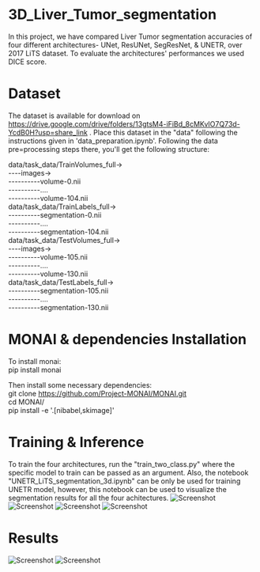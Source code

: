 # 3D_Liver_Tumor_segmentation
In this project, we have compared Liver Tumor segmentation accuracies of four different architectures- UNet, ResUNet, SegResNet, & UNETR, over 2017 LiTS dataset. To evaluate the architectures' performances we used DICE score. 

# Dataset
The dataset is available for download on https://drive.google.com/drive/folders/13gtsM4-iFiBd_8cMKvIO7Q73d-YcdB0H?usp=share_link . Place this dataset in the "data" following the instructions given in 'data_preparation.ipynb'. Following the data pre=processing steps there, you'll get the following structure:

data/task_data/TrainVolumes_full-><br>
----images-><br>
----------volume-0.nii<br>
----------....<br>
----------volume-104.nii<br>
data/task_data/TrainLabels_full-><br>
----------segmentation-0.nii<br>
----------....<br>
----------segmentation-104.nii<br>
data/task_data/TestVolumes_full-><br>
----images-><br>
----------volume-105.nii<br>
----------....<br>
----------volume-130.nii<br>
data/task_data/TestLabels_full-><br>
----------segmentation-105.nii<br>
----------....<br>
----------segmentation-130.nii<br>
# MONAI & dependencies Installation
To install monai:<br>
pip install monai<br>

Then install some necessary dependencies:<br>
git clone https://github.com/Project-MONAI/MONAI.git <br>
cd MONAI/ <br>
pip install -e '.[nibabel,skimage]' <br>

# Training & Inference
To train the four architectures, run the "train_two_class.py" where the specific model to train can be passed as an argument. Also, the notebook "UNETR_LiTS_segmentation_3d.ipynb" can be only be used for training UNETR model, however, this notebook can be used to visualize the segmentation results for all the four achitectures.
![Screenshot](unet_loss_graph.png)
![Screenshot](resunet_loss_graph.png)
![Screenshot](segresnet_epoch.png)
![Screenshot](unetr_loss_plots.jpg)

# Results
![Screenshot](infer_small_tumor.png)
![Screenshot](infer_large_tumor.png)
